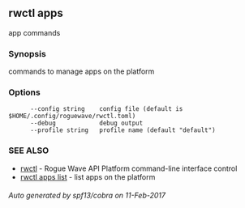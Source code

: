 ## rwctl apps

app commands

### Synopsis


commands to manage apps on the platform

### Options

```
      --config string    config file (default is $HOME/.config/roguewave/rwctl.toml)
      --debug            debug output
      --profile string   profile name (default "default")
```

### SEE ALSO
* [rwctl](rwctl.md)	 - Rogue Wave API Platform command-line interface control
* [rwctl apps list](rwctl_apps_list.md)	 - list apps on the platform

###### Auto generated by spf13/cobra on 11-Feb-2017
